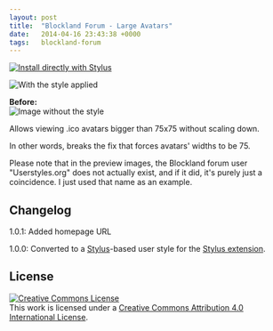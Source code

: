```yaml
---
layout: post
title:  "Blockland Forum - Large Avatars"
date:   2014-04-16 23:43:38 +0000
tags:   blockland-forum
---
```


[![Install directly with Stylus](https://img.shields.io/badge/Install%20directly%20with-Stylus-00adad.svg)](/userstyles/files/blf-large-avatars.user.styl)

![With the style applied](/userstyles/img/100421_after.png)

**Before:**  
![Image without the style](/userstyles/img/100421_additional_10754.png)

Allows viewing .ico avatars bigger than 75x75 without scaling down.

In other words, breaks the fix that forces avatars' widths to be 75.

Please note that in the preview images, the Blockland forum user "Userstyles.org" does not actually exist, and if it did, it's purely just a coincidence.
I just used that name as an example.

## Changelog

1.0.1: Added homepage URL

1.0.0: Converted to a [Stylus](http://stylus-lang.com/)-based user style for the [Stylus extension](http://add0n.com/stylus.html).

## License

[![Creative Commons License](https://i.creativecommons.org/l/by/4.0/88x31.png)](http://creativecommons.org/licenses/by/4.0/)  
This work is licensed under a [Creative Commons Attribution 4.0 International License](http://creativecommons.org/licenses/by/4.0/).
